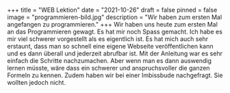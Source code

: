 +++
title = "WEB Lektion"
date = "2021-10-26"
draft = false
pinned = false
image = "programmieren-bild.jpg"
description = "Wir haben zum ersten Mal angefangen zu programmieren."
+++
Wir haben uns heute zum ersten Mal an das Programmieren gewagt. Es hat mir noch Spass gemacht. Ich habe es mir viel schwerer vorgestellt als es eigentlich ist. Es hat mich auch sehr erstaunt, dass man so schnell eine eigene Webseite veröffentlichen kann und es dann überall und jederzeit abrufbar ist. Mit der Anleitung war es sehr einfach die Schritte nachzumachen. Aber wenn man es dann auswendig lernen müsste, wäre dass ein schwerer und anspruchsvoller die ganzen Formeln zu kennen. Zudem haben wir bei einer Imbissbude nachgefragt. Sie wollten jedoch nicht.